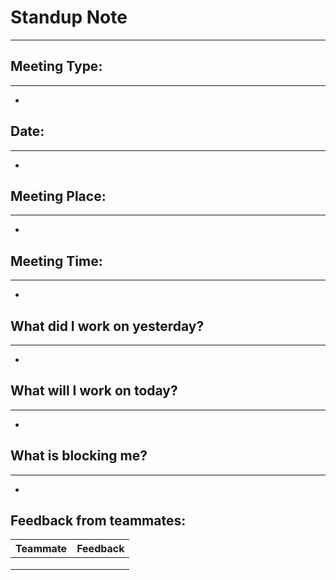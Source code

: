 # Standup Note
___
## Meeting Type:
___
-
## Date:
___
-
## Meeting Place:
___
-
## Meeting Time:
___
-
## What did I work on yesterday?
___
-
## What will I work on today?
___
-
## What is blocking me?
___
-
## Feedback from teammates:
| Teammate       | Feedback                         |
| -------------- | -------------------------------- |
|                |                                  |
|                |                                  |
|                |                                  |


